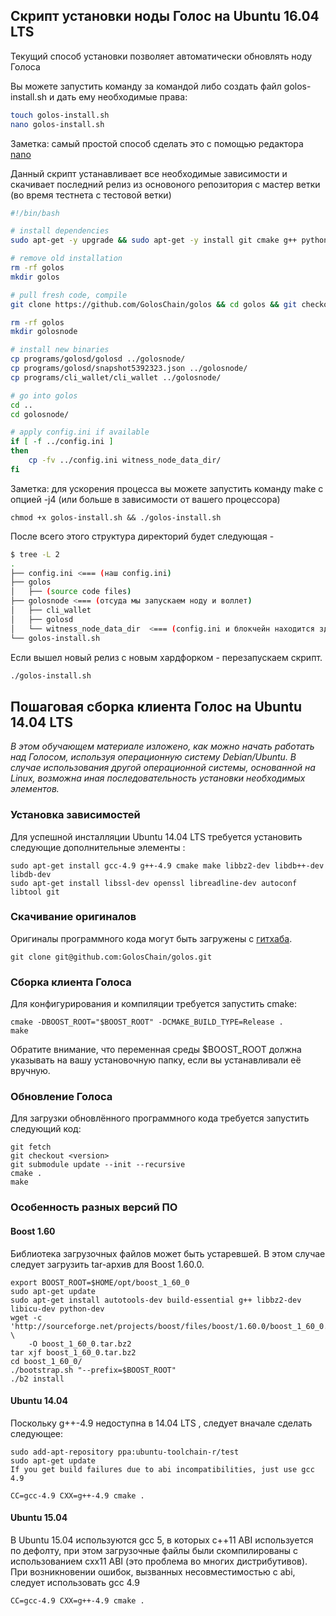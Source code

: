 ## Скрипт установки ноды Голос на Ubuntu 16.04 LTS
Текущий способ установки позволяет автоматически обновлять ноду Голоса

Вы можете запустить команду за командой либо создать файл golos-install.sh и дать ему необходимые права: 

```bash
touch golos-install.sh
nano golos-install.sh
```

Заметка: самый простой способ сделать это с помощью редактора [nano](http://help.ubuntu.ru/wiki/nano)

Данный скрипт устанавливает все необходимые зависимости и скачивает последний релиз из основоного репозитория с мастер ветки (во время тестнета с тестовой ветки)

```bash
#!/bin/bash

# install dependencies
sudo apt-get -y upgrade && sudo apt-get -y install git cmake g++ python-dev autotools-dev libicu-dev build-essential libbz2-dev libboost-all-dev libssl-dev libncurses5-dev doxygen libreadline-dev dh-autoreconf screen

# remove old installation
rm -rf golos
mkdir golos

# pull fresh code, compile
git clone https://github.com/GolosChain/golos && cd golos && git checkout testnet4 && git submodule update --init --recursive && cmake -DCMAKE_BUILD_TYPE=Release . && make -j4

rm -rf golos
mkdir golosnode

# install new binaries
cp programs/golosd/golosd ../golosnode/
cp programs/golosd/snapshot5392323.json ../golosnode/
cp programs/cli_wallet/cli_wallet ../golosnode/

# go into golos
cd ..
cd golosnode/

# apply config.ini if available
if [ -f ../config.ini ]
then
    cp -fv ../config.ini witness_node_data_dir/
fi
```
Заметка: для ускорения процесса вы можете запустить команду make с опцией -j4 (или больше в зависимости от вашего процессора)

```
chmod +x golos-install.sh && ./golos-install.sh
```

После всего этого структура директорий будет следующая - 

```bash
$ tree -L 2
.
├── config.ini <=== (наш config.ini)
├── golos
│   ├── (source code files)
├── golosnode <=== (отсуда мы запускаем ноду и воллет)
│   ├── cli_wallet
│   ├── golosd
│   └── witness_node_data_dir  <=== (config.ini и блокчейн находится здесь)
└── golos-install.sh
```

Если вышел новый релиз с новым хардфорком - перезапускаем скрипт.

```bash
./golos-install.sh
```

## Пошаговая сборка клиента Голос на Ubuntu 14.04 LTS

_В этом обучающем материале изложено, как можно начать работать над Голосом, используя операционную систему Debian/Ubuntu. В случае использования другой операционной системы, основанной на Linux, возможна иная последовательность установки необходимых элементов._

### Установка зависимостей

Для успешной инсталляции Ubuntu 14.04 LTS требуется установить следующие дополнительные элементы :

```
sudo apt-get install gcc-4.9 g++-4.9 cmake make libbz2-dev libdb++-dev libdb-dev
sudo apt-get install libssl-dev openssl libreadline-dev autoconf libtool git

```
### Скачивание оригиналов

Оригиналы программного кода могут быть загружены с [гитхаба](https://github.com/GolosChain/golos).

```
git clone git@github.com:GolosChain/golos.git
```

### Сборка клиента Голоса

Для конфигурирования и компиляции требуется запустить cmake:

```
cmake -DBOOST_ROOT="$BOOST_ROOT" -DCMAKE_BUILD_TYPE=Release .
make
```

Обратите внимание, что переменная среды $BOOST_ROOT должна указывать на вашу установочную папку, если вы устанавливали её вручную.

### Обновление Голоса

Для загрузки обновлённого программного кода требуется запустить следующий код:

```
git fetch
git checkout <version>
git submodule update --init --recursive
cmake .
make
```

### Особенность разных версий ПО

#### Boost 1.60

Библиотека загрузочных файлов может быть устаревшей. В этом случае следует загрузить tar-архив для Boost 1.60.0.

```
export BOOST_ROOT=$HOME/opt/boost_1_60_0
sudo apt-get update
sudo apt-get install autotools-dev build-essential g++ libbz2-dev libicu-dev python-dev
wget -c 'http://sourceforge.net/projects/boost/files/boost/1.60.0/boost_1_60_0.tar.bz2/download' \
    -O boost_1_60_0.tar.bz2
tar xjf boost_1_60_0.tar.bz2
cd boost_1_60_0/
./bootstrap.sh "--prefix=$BOOST_ROOT"
./b2 install 
``` 

#### Ubuntu 14.04

Поскольку  g++-4.9 недоступна в 14.04 LTS , следует вначале сделать следующее:

```
sudo add-apt-repository ppa:ubuntu-toolchain-r/test
sudo apt-get update
If you get build failures due to abi incompatibilities, just use gcc 4.9

CC=gcc-4.9 CXX=g++-4.9 cmake .
```

#### Ubuntu 15.04


В Ubuntu 15.04 используются gcc 5, в которых c++11 ABI используется по дефолту, при этом загрузочные файлы были скомпилированы с использованием cxx11 ABI (это проблема во многих дистрибутивов). При возникновении ошибок, вызванных несовместимостью с abi, следует использовать  gcc 4.9

```
CC=gcc-4.9 CXX=g++-4.9 cmake .
```

